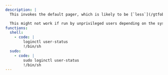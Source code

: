 ```yaml
---
description: |
  This invokes the default pager, which is likely to be [`less`](/gtfobins/less/), other functions may apply.

  This might not work if run by unprivileged users depending on the system configuration.
functions:
  shell:
    - code: |
        loginctl user-status
        !/bin/sh
  sudo:
    - code: |
        sudo loginctl user-status
        !/bin/sh
---
```

